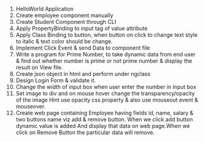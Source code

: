 1. HelloWorld Application
2. Create employee component manually
3. Create Student Component through CLI
4. Apply PropertyBinding to input tag of value attribute
5. Apply Class Binding to button, when button on click to change text style to italic & text color should be change.
6. Implement Click Event & send Data to component file
7. Write a program for Prime Number, to take dynamic data from end user & find out whether number is  prime or not prime number & display the result on View file.
8. Create json object in html and perform under ngclass
9. Design Login Form & validate it.
10. Change the width of input box when user enter the number in input box
11. Set image to div and on mouse hover change the transparency/opacity of the image Hint use opacity css property & also use mouseout event & mouseover.
12. Create web page containing Employee having fields id, name, salary & two buttons name viz add & remove button. When we click add button dynamic value is added And display that data on web page.When we click on Remove Button the particular data will remove.
 
